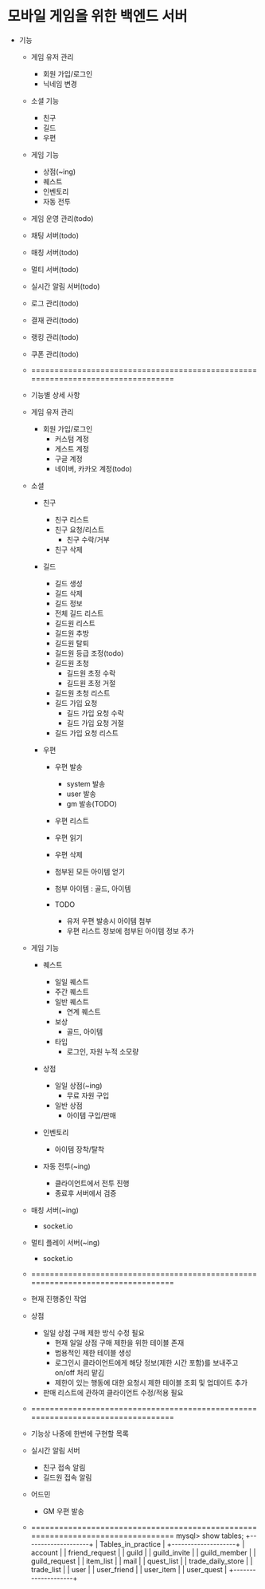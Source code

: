 # 모바일 게임을 위한 백엔드 서버 

+ 기능
    + 게임 유저 관리
        + 회원 가입/로그인
        + 닉네임 변경

    + 소셜 기능
        + 친구
        + 길드
        + 우편

    + 게임 기능
        + 상점(~ing)
        + 퀘스트
        + 인벤토리
        + 자동 전투

    + 게임 운영 관리(todo)

    + 채팅 서버(todo)
    + 매칭 서버(todo)
    + 멀티 서버(todo)
    + 실시간 알림 서버(todo)

    + 로그 관리(todo)
    + 결재 관리(todo)
    + 랭킹 관리(todo)
    + 쿠폰 관리(todo)

    + ================================================================================
    + 기능별 상세 사항

    + 게임 유저 관리
        + 회원 가입/로그인
            + 커스텀 계정
            + 게스트 계정
            + 구글 계정
            + 네이버, 카카오 계정(todo)

    + 소셜
        + 친구
            + 친구 리스트
            + 친구 요청/리스트
                + 친구 수락/거부
            + 친구 삭제

        + 길드
            + 길드 생성
            + 길드 삭제
            + 길드 정보
            + 전체 길드 리스트
            + 길드원 리스트
            + 길드원 추방
            + 길드원 탈퇴
            + 길드원 등급 조정(todo)
            + 길드원 초청
                + 길드원 초정 수락
                + 길드원 초정 거절
            + 길드원 초청 리스트
            + 길드 가입 요청
                + 길드 가입 요청 수락
                + 길드 가입 요청 거절
            + 길드 가입 요청 리스트

        + 우편
            + 우편 발송
                + system 발송
                + user 발송
                + gm 발송(TODO)

            + 우편 리스트
            + 우편 읽기
            + 우편 삭제
            + 첨부된 모든 아이템 얻기
            + 첨부 아이템 : 골드, 아이템
            + TODO
                + 유저 우편 발송시 아이템 첨부
                + 우편 리스트 정보에 첨부된 아이템 정보 추가

    + 게임 기능
        + 퀘스트
            + 일일 퀘스트
            + 주간 퀘스트
            + 일반 퀘스트
                + 연계 퀘스트
            + 보상
                + 골드, 아이템
            + 타입
                + 로그인, 자원 누적 소모량

        + 상점
            + 일일 상점(~ing)
                + 무료 자원 구입
            + 일반 상점
                + 아이템 구입/판매

        + 인벤토리
            + 아이템 장착/탈착

        + 자동 전투(~ing)
            + 클라이언트에서 전투 진행
            + 종료후 서버에서 검증

    + 매칭 서버(~ing)
        + socket.io

    + 멀티 플레이 서버(~ing)
        + socket.io
    + ================================================================================
    + 현재  진행중인 작업
    + 상점
        + 일일 상점 구매 제한 방식 수정 필요
            + 현재 일일 상점 구매 제한을 위한 테이블 존재
            + 범용적인 제한 테이블 생성
            + 로그인시 클라이언트에게 해당 정보(제한 시간 포함)를 보내주고 on/off 처리 맡김
            + 제한이 있는 행동에 대한 요청시 제한 테이블 조회 및 업데이트 추가
        + 판매 리스트에 관하여 클라이언트 수정/적용 필요

    + ================================================================================
    + 기능상 나중에 한번에 구현할 목록
    + 실시간 알림 서버
        + 친구 접속 알림
        + 길드원 접속 알림

    + 어드민
        + GM 우편 발송
    + ================================================================================
    mysql> show tables;
    +--------------------+
    | Tables_in_practice |
    +--------------------+
    | account            |
    | friend_request     |
    | guild              |
    | guild_invite       |
    | guild_member       |
    | guild_request      |
    | item_list          |
    | mail               |
    | quest_list         |
    | trade_daily_store  |
    | trade_list         |
    | user               |
    | user_friend        |
    | user_item          |
    | user_quest         |
    +--------------------+